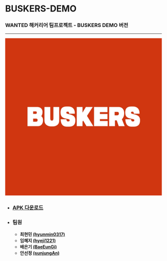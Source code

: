 # BUSKERS-DEMO

### WANTED 해커리어 팀프로젝트 - BUSKERS DEMO 버전

---

![logo](https://github.com/hyunmin0317/BUSKERS-DEMO/blob/master/logo.jpg?raw=true)

* ### [APK 다운로드](https://github.com/hyunmin0317/BUSKERS-DEMO/blob/master/BUSKERS.apk?raw=true)

* ### 팀원

  * **최현민 [(hyunmin0317)](https://github.com/hyunmin0317?tab=repositories)**
  * **임혜지 [(hyeji1221)](https://github.com/hyeji1221)**
  * **배은기 [(BaeEunGi)](https://github.com/BaeEunGi)**
  * **안선정 [(sunjungAn)](https://github.com/sunjungAn)**
